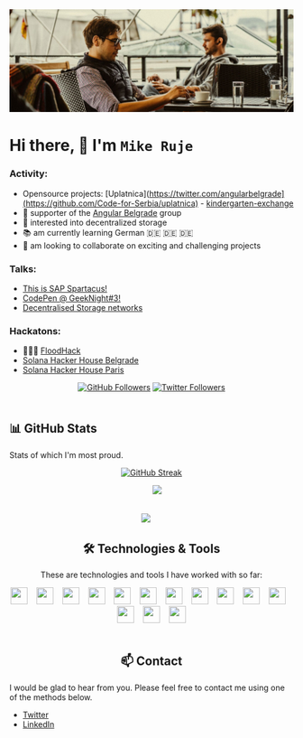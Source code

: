 <img src="./src/mvp-workshop.jpeg" />

# Hi there, 👋 I'm `Mike Ruje`

### Activity:
- Opensource projects: [Uplatnica](https://twitter.com/angularbelgrade](https://github.com/Code-for-Serbia/uplatnica) -  [kindergarten-exchange](https://github.com/trkin/kindergarten-exchange)
- 📣 supporter of the [Angular Belgrade](https://twitter.com/angularbelgrade) group
- 🫙 interested into decentralized storage 
- 📚 am currently learning German 🇩🇪 🇩🇪 🇩🇪
- 👯 am looking to collaborate on exciting and challenging projects

### Talks:

- [This is SAP Spartacus!](https://www.youtube.com/watch?v=0RWV5H8qKoc&t=71s)
- [CodePen @ GeekNight#3!](https://youtu.be/CNoo5XM6lhg?t=4231)
- [Decentralised Storage networks](https://drive.google.com/file/d/1su-4upieOswXP0ZZSxcblOFIulvuLCwL/view?usp=share_link)


### Hackatons:

- 🥇🥇🥇 [FloodHack](https://www.rts.rs/page/magazine/ci/story/1880/%D0%A2%D0%B5%D1%85%D0%BD%D0%BE%D0%BB%D0%BE%D0%B3%D0%B8%D1%98a/1625000/%D0%9F%D1%80%D0%BE%D0%B3%D1%80%D0%B0%D0%BC%D0%B5%D1%80%D0%B8+%D1%83+%D0%B1%D0%BE%D1%80%D0%B1%D0%B8+%D0%BF%D1%80%D0%BE%D1%82%D0%B8%D0%B2+%D0%BF%D0%BE%D0%BF%D0%BB%D0%B0%D0%B2%D0%B0.html)
- [Solana Hacker House Belgrade](https://www.youtube.com/watch?v=U5v1jLaoThQ&t=942s)
- [Solana Hacker House Paris](https://youtu.be/-t-QstA2Nng?t=6128)


<p align="center" style="margin-bottom: 50px;">
  <a href="https://github.com/itmilos"><img alt="GitHub Followers" src="https://img.shields.io/github/followers/itmilos?logo=GitHub&style=for-the-badge"/></a>
  <a href="https://twitter.com/itmNFT"><img alt="Twitter Followers" src="https://img.shields.io/twitter/follow/itmNFT?color=blue&label=FOLLOWERS&logo=Twitter&logoColor=white&style=for-the-badge"/></a>
</p>

## :bar_chart: GitHub Stats

Stats of which I'm most proud.

<div align="center">

  [![GitHub Streak](https://github-readme-streak-stats.herokuapp.com?user=itmilos&theme=merko&date_format=j%20M%5B%20Y%5D)](https://git.io/streak-stats)

  <img height="175px" src="https://github-readme-stats.vercel.app/api?username=itmilos&show_icons=true&theme=tokyonight&include_all_commits=true&count_private=true&border_radius=0&hide_border=true"/>

  <img style="margin-bottom: 50px;" height="175px" src="https://github-readme-stats.vercel.app/api/top-langs/?username=itmilos&layout=compact&langs_count=9&border_radius=0&hide_border=true&theme=tokyonight&card_width=319"/>

<div>

## :hammer_and_wrench: Technologies & Tools

These are technologies and tools I have worked with so far:

<div align='center' style="margin-bottom: 50px;">
  <img width="30" height="30" src="https://cdn.jsdelivr.net/gh/devicons/devicon/icons/html5/html5-plain.svg" />
  &nbsp;&nbsp;
  <img width="30" height="30"  src="https://cdn.jsdelivr.net/gh/devicons/devicon/icons/css3/css3-plain.svg" />
  &nbsp;&nbsp;  
  <img width="30" height="30"  src='https://cdn.jsdelivr.net/gh/devicons/devicon/icons/sass/sass-original.svg'>  
  &nbsp;&nbsp;  
  <img width="30" height="30"  src="https://cdn.jsdelivr.net/gh/devicons/devicon/icons/bootstrap/bootstrap-original.svg" />        
  &nbsp;&nbsp;  
  <img width="30" height="30"  src='https://cdn.jsdelivr.net/gh/devicons/devicon/icons/javascript/javascript-original.svg'>
  &nbsp;&nbsp;  
  <img width="30" height="30"  src='https://cdn.jsdelivr.net/gh/devicons/devicon/icons/typescript/typescript-original.svg'>
  &nbsp;&nbsp;  
  <img width="30" height="30"  src="https://cdn.jsdelivr.net/gh/devicons/devicon/icons/react/react-original.svg" />
  &nbsp;&nbsp;
  <img width="30" height="30"  src="https://cdn.jsdelivr.net/gh/devicons/devicon/icons/angularjs/angularjs-plain.svg" />
  &nbsp;&nbsp;
  <img width="30" height="30"  src="https://cdn.jsdelivr.net/gh/devicons/devicon/icons/rust/rust-plain.svg" />
  &nbsp;&nbsp;
  <img width="30" height="30"  src="https://cdn.jsdelivr.net/gh/devicons/devicon/icons/ruby/ruby-plain.svg" />
  &nbsp;&nbsp;
  <img width="30" height="30"  src="https://cdn.jsdelivr.net/gh/devicons/devicon/icons/git/git-plain.svg" />
  &nbsp;&nbsp;  
  <img width="30" height="30"  src="https://cdn.jsdelivr.net/gh/devicons/devicon/icons/npm/npm-original-wordmark.svg" />
  &nbsp;&nbsp;  
  <img width="30" height="30"  src="https://cdn.jsdelivr.net/gh/devicons/devicon/icons/figma/figma-original.svg" /> 
  &nbsp;&nbsp;  
  <img width="30" height="30"  src="https://cdn.jsdelivr.net/gh/devicons/devicon/icons/vscode/vscode-original.svg" />  
</div>


## :mailbox: Contact
<div align='left'>

  I would be glad to hear from you. Please feel free to contact me using one of the methods below.
    
  - [Twitter](https://twitter.com/itmilos)
  - [LinkedIn](https://www.linkedin.com/in/itmilos/)

<div>
